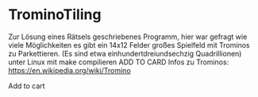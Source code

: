 # TrominoTiling 
Zur Lösung eines Rätsels geschriebenes Programm, hier war gefragt wie viele Möglichkeiten es gibt ein 14x12 Felder großes Spielfeld mit Trominos zu Parkettieren. (Es sind etwa einhundertdreiundsechzig Quadrillionen)
unter Linux mit make compilieren ADD TO CARD
Infos zu Trominos: https://en.wikipedia.org/wiki/Tromino

Add to cart

